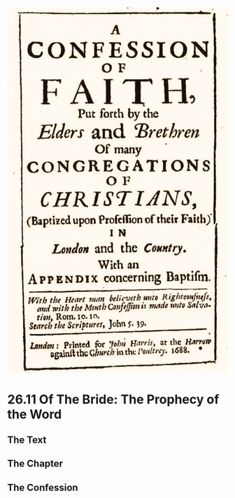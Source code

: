 <img class="intro-right" src="art-1689.png">

# 26.11 Of The Bride: The Prophecy of the Word

## The Text

## The Chapter

## The Confession

